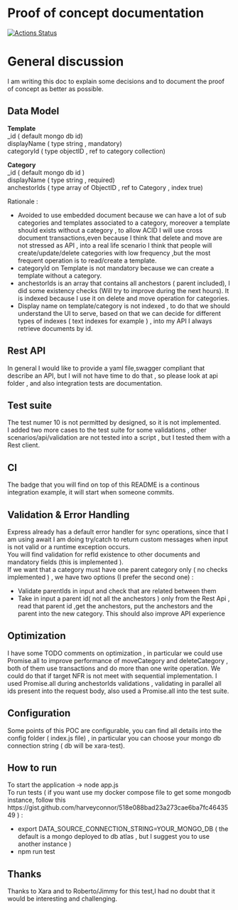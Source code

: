 # Proof of concept documentation

[![Actions Status](https://github.com/xara-server-test/xara-test-alessandro/workflows/Node%20CI/badge.svg)](https://github.com/xara-server-test/xara-test-alessandro/actions)


<h1>General discussion</h1>
I am writing this doc to explain some decisions and to document the proof of concept as better as possible. <br>

<h2>Data Model</h2>
<strong>Template</strong><br>
_id ( default mongo db id)<br>
displayName ( type string , mandatory)<br>
categoryId ( type objectID , ref to category collection)<br>

<strong>Category</strong><br>
_id ( default mongo db id )<br>
displayName ( type string , required)<br>
anchestorIds ( type array of ObjectID , ref to Category , index true)<br>

Rationale : 
<ul>
    <li>
        Avoided to use embedded document because we can have a lot of sub categories and templates associated to a category, moreover a template should exists without a category , to allow ACID I will use cross document transactions,even because I think that delete and move are not stressed as API , into a real life scenario I think that people will create/update/delete categories with low frequency ,but the most frequent operation is to read/create a template.
    </li>
    <li>categoryId on Template is not mandatory because we can create a template without a category.
    </li>
    <li>
        anchestorIds is an array that contains all anchestors ( parent included), I did some existency checks (Will try to improve during the next hours).
        It is indexed because I use it on delete and move operation for categories.
    </li>
    <li>Display name on template/category is not indexed , to do that we should understand the UI to serve, based on that we can decide for different types of indexes ( text indexes for example ) , into my API I always retrieve documents by id.</li>
</ul>

<h2>Rest API</h2>
In general I would like to provide a yaml file,swagger compliant that describe an API, but I will not have time to do that , so please look at api folder , and also integration tests are documentation. <br>


<h2>Test suite</h2>
The test numer 10 is not permitted by designed, so it is not implemented.<br>
I added two more cases to the test suite for some validations , other scenarios/api/validation are not tested into a script , but I tested them with a Rest client.

<h2>CI</h2>
The badge that you will find on top of this README is a continous integration example, it will start when someone commits.

<h2>Validation & Error Handling</h2>
Express already has a default error handler for sync operations, since that I am using await I am doing try/catch to return custom messages when input is not valid or a runtime exception occurs.<br>
You will find validation for refId existence to other documents and mandatory fields (this is implemented ).<br>
If we want that a category must have one parent category only ( no checks implemented ) , we have two options (I prefer the second one) :<br>
<ul>
    <li>Validate parentIds in input and check that are related between them</li>
    <li>Take in input a parent id( not all the anchestors ) only from the Rest Api , read that parent id ,get the anchestors, put the anchestors and the parent into the new category. This should also improve API experience</li>
</ul>

<h2>Optimization</h2>
I have some TODO comments on optimization , in particular we could use Promise.all to improve performance of moveCategory and deleteCategory , both of them use transactions and do more than one write operation. We could do that if target NFR is not meet with sequential implementation.
I used Promise.all during anchestorIds validations , validating in parallel all ids present into the request body, also used a Promise.all into the test suite.

<h2>Configuration</h2>
Some points of this POC are configurable, you can find all details into the config folder ( index.js file) , in particular you can choose your mongo db connection string ( db will be xara-test).

<h2>How to run</h2>
To start the application -> node app.js <br>
To run tests ( if you want use my docker compose file to get some mongodb instance, follow this https://gist.github.com/harveyconnor/518e088bad23a273cae6ba7fc4643549 ) :
<ul>
    <li>export DATA_SOURCE_CONNECTION_STRING=YOUR_MONGO_DB ( the default is a mongo deployed to db atlas , but I suggest you to use another instance )</li>
    <li>
        npm run test
    </li>
</ul>

<h2>Thanks</h2>
Thanks to Xara and to Roberto/Jimmy for this test,I had no doubt that it would be interesting and challenging.
